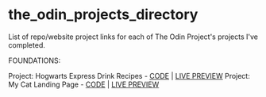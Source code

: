# the_odin_projects_directory
List of repo/website project links for each of The Odin Project's projects I've completed.

FOUNDATIONS:

Project: Hogwarts Express Drink Recipes - [CODE](https://github.com/BilboBlockins/odin-recipes-harry-potter) | [LIVE PREVIEW](https://bilboblockins.github.io/odin-recipes-harry-potter/)
Project: My Cat Landing Page - [CODE](https://github.com/BilboBlockins/odin-my-cat-landing-page) | [LIVE PREVIEW](https://bilboblockins.github.io/odin-my-cat-landing-page/)
